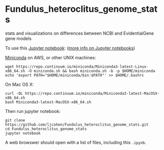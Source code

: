 # Fundulus_heteroclitus_genome_stats
stats and visualizations on differences between NCBI and EvidentialGene gene models

To use this [Jupyter notebook](http://jupyter.readthedocs.io/en/latest/install.html):
([more info on Jupyter notebooks](http://angus.readthedocs.io/en/2017/Jupyter-Notebook-Notes.html))

[Miniconda](https://conda.io/miniconda.html) on AWS, or other UNIX machines:
```
wget https://repo.continuum.io/miniconda/Miniconda3-latest-Linux-x86_64.sh -O miniconda.sh && bash miniconda.sh -b -p $HOME/miniconda
echo 'export PATH="$HOME/miniconda/bin:$PATH"' >> $HOME/.bashrc
```

On Mac OS X:
```
curl -OL https://repo.continuum.io/miniconda/Miniconda3-latest-MacOSX-x86_64.sh
bash Miniconda3-latest-MacOSX-x86_64.sh
```


Then run jupyter notebook:

```
git clone https://github.com/ljcohen/Fundulus_heteroclitus_genome_stats.git
cd Fundulus_heteroclitus_genome_stats
jupyter notebook
```

A web browswer should open with a list of files, including this `.ipynb`.
